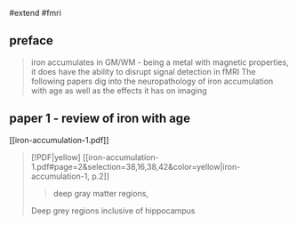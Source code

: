 #extend #fmri 

## preface
> iron accumulates in GM/WM - being a metal with magnetic properties, it does have the ability to disrupt signal detection in fMRI
> The following papers dig into the neuropathology of iron accumulation with age as well as the effects it has on imaging

## paper 1 - review of iron with age
[[iron-accumulation-1.pdf]]

> [!PDF|yellow] [[iron-accumulation-1.pdf#page=2&selection=38,16,38,42&color=yellow|iron-accumulation-1, p.2]]
> >  deep gray matter regions,
> 
> Deep grey regions inclusive of hippocampus


